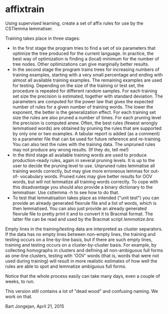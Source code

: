 affixtrain
==========

Using supervised learning, create a set of affix rules for use by the CSTlemma
lemmatiser.

Training takes place in three stages:

  * In the first stage the program tries to find a set of six parameters that
    optimize the tree produced for the current language. In practice, the best
    way of optimization is finding a (local) minimum for the number of tree
    nodes. Other optimizations can give marginally better results.
  * In the second stage the program trains trees for increasing numbers of
    training examples, starting with a very small percentage and ending with
    almost all available training examples. The remaining examples are used for
    testing. Depending on the size of the training or test set, the procedure
    is repeated for different random samples. For each training set size the
    precision is estimated, together with standard deviation. The parameters
    are computed for the power law that gives the expected number of rules for
    a given number of training words. The lower the exponent, the better is the
    generalization effect. For each training set size the rules are also pruned
    a number of times. For each pruning level the precision is computed anew.
    Often, the best rules (fewest wrongly lemmatised words) are obtained by
    pruning the rules that are supported by only one or two examples.
    A tabular report is added (as a comment) to a parameter file that can be
    used for future reference and re-training.
    You can also test the rules with the training data. The unpruned rules
    may not produce any wrong results. (If they do, tell me!)
  * In the third stage all available training words are used to produce
    production-ready rules, again in several pruning levels. It is up to the
    user to decide the pruning level to use. Unpruned rules lemmatise all
    training words correctly, but may give more erroneous lemmas for out-of-
    vocabulary words. Pruned rules may give better results for OOV words, but
    will not lemmatize all training words correctly. To cope with this
    disadvantage you should also provide a binary dictionary to the lemmatiser.
    Use cstlemma -h to see how to do that.
  * To test that lemmatisation takes place as intended ("unit test") you can
    provide an already generated flexrule file and a list of words, which 
    is then lemmatised. You can also just provide an already generated flexrule
    file to pretty print it and to convert it to Bracmat format. The latter file
    can be read and used by the Bracmat script *lemmatize.bra*. 
    
Empty lines in the training/testing data are interpreted as cluster separators.
If the data has no empty lines between non-empty lines, the training and
testing occurs on a line-by-line basis, but if there are such empty lines,
training and testing occurs on a cluster-by-cluster basis. For example, by
collecting homographs in clusters and defining all non-ambiguous full forms as
one-line clusters, testing with 'OOV' words (that is, words that were not used
during training) will result in more realistic estimates of how well the rules
are able to spot and lemmatize ambiguous full forms.
    
Notice that the whole process easily can take many days, even a couple of
weeks, to run.
    
This version still contains a lot of "dead wood" and confusing naming. We work
on that.

Bart Jongejan, April 21, 2015